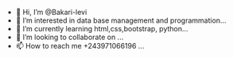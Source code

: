 - 👋 Hi, I’m @Bakari-levi
- 👀 I’m interested in data base management and programmation...
- 🌱 I’m currently learning html,css,bootstrap, python...
- 💞️ I’m looking to collaborate on ...
- 📫 How to reach me +243971066196 ...

<!---
Bakari-levi/Bakari-levi is a ✨ special ✨ repository because its `README.md` (this file) appears on your GitHub profile.
You can click the Preview link to take a look at your changes.
--->
